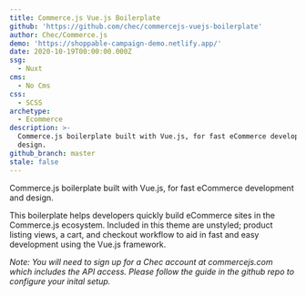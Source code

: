 ```yaml
---
title: Commerce.js Vue.js Boilerplate
github: 'https://github.com/chec/commercejs-vuejs-boilerplate'
author: Chec/Commerce.js
demo: 'https://shoppable-campaign-demo.netlify.app/'
date: 2020-10-19T00:00:00.000Z
ssg:
  - Nuxt
cms:
  - No Cms
css:
  - SCSS
archetype:
  - Ecommerce
description: >-
  Commerce.js boilerplate built with Vue.js, for fast eCommerce development and
  design.
github_branch: master
stale: false
---
```


Commerce.js boilerplate built with Vue.js, for fast eCommerce development and design.

This boilerplate helps developers quickly build eCommerce sites in the Commerce.js ecosystem. Included in this theme are unstyled; product listing views, a cart, and checkout workflow to aid in fast and easy development using the Vue.js framework.

_Note: You will need to sign up for a Chec account at commercejs.com which includes the API access. Please follow the guide in the github repo to configure your inital setup._

